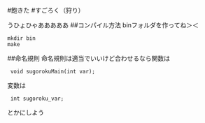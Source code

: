 #飽きた
#すごろく（狩り）

うひょひゃあああああ 
##コンパイル方法
binフォルダを作ってね＞＜
```コンパイル方法
mkdir bin
make
```
##命名規則
命名規則は適当でいいけど合わせるなら関数は
```関数の命名規則
 void sugorokuMain(int var);
```
変数は
```変数の命名規則
 int sugoroku_var;
```
とかにしよう
